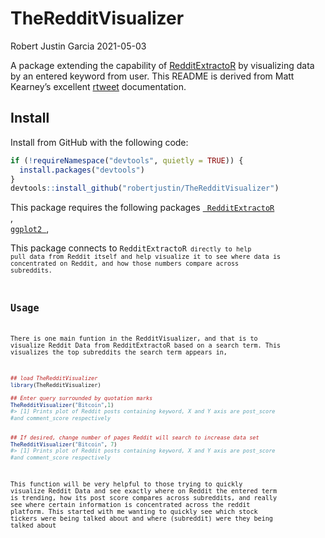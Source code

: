 TheRedditVisualizer
================
Robert Justin Garcia
2021-05-03

A package extending the capability of
[RedditExtractoR](https://github.com/cran/RedditExtractoR) by
visualizing data by an entered keyword from user. This README is derived
from Matt Kearney’s excellent
[rtweet]((https://github.com/mkearney/rtweet)) documentation.

## Install

Install from GitHub with the following code:

``` r
if (!requireNamespace("devtools", quietly = TRUE)) {
  install.packages("devtools")
}
devtools::install_github("robertjustin/TheRedditVisualizer")
```

This package requires the following packages [<code> RedditExtractoR
</code>](https://github.com/cran/RedditExtractoR) , [<code> ggplot2
</code>](https://github.com/tidyverse/ggplot2),

This package connects to <code>RedditExtractoR<code> directly to help
pull data from Reddit itself and help visualize it to see where data is
concentrated on Reddit, and how those numbers compare across subreddits.

## Usage

There is one main funtion in the RedditVisualizer, and that is to
visualize Reddit Data from RedditExtractoR based on a search term. This
visualizes the top subreddits the search term appears in,

``` r
## load TheRedditVisualizer
library(TheRedditVisualizer)

## Enter query surrounded by quotation marks
TheRedditVisualizer("Bitcoin",1)
#> [1] Prints plot of Reddit posts containing keyword, X and Y axis are post_score
#and comment_score respectively


## If desired, change number of pages Reddit will search to increase data set
TheRedditVisualizer("Bitcoin", 7)
#> [1] Prints plot of Reddit posts containing keyword, X and Y axis are post_score
#and comment_score respectively
```

This function will be very helpful to those trying to quickly visualize
Reddit Data and see exactly where on Reddit the entered term is
trending, how its post score compares across subreddits, and really see
where certain information is concentrated across the reddit platform.
This started with me wanting to quickly see which stock tickers were
being talked about and where (subreddit) were they being talked about
